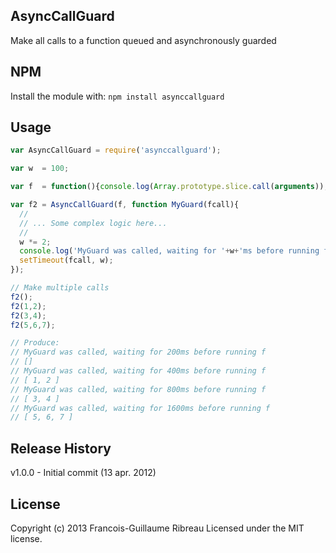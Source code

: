 AsyncCallGuard
--------------

Make all calls to a function queued and asynchronously guarded

## NPM
Install the module with: `npm install asynccallguard`

## Usage

```javascript
var AsyncCallGuard = require('asynccallguard');

var w  = 100;

var f  = function(){console.log(Array.prototype.slice.call(arguments));};

var f2 = AsyncCallGuard(f, function MyGuard(fcall){
  //
  // ... Some complex logic here...
  //
  w *= 2;
  console.log('MyGuard was called, waiting for '+w+'ms before running f');
  setTimeout(fcall, w);
});

// Make multiple calls
f2();
f2(1,2);
f2(3,4);
f2(5,6,7);

// Produce:
// MyGuard was called, waiting for 200ms before running f
// []
// MyGuard was called, waiting for 400ms before running f
// [ 1, 2 ]
// MyGuard was called, waiting for 800ms before running f
// [ 3, 4 ]
// MyGuard was called, waiting for 1600ms before running f
// [ 5, 6, 7 ]

```


## Release History
v1.0.0 - Initial commit (13 apr. 2012)

## License
Copyright (c) 2013 Francois-Guillaume Ribreau
Licensed under the MIT license.
